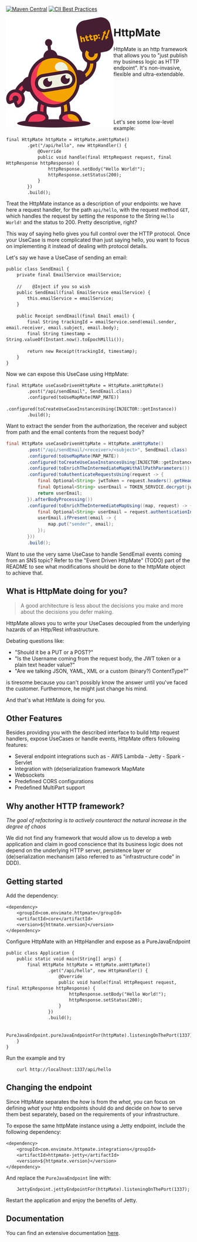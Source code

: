 [![Maven Central](https://maven-badges.herokuapp.com/maven-central/com.envimate.httpmate/core/badge.svg)](https://maven-badges.herokuapp.com/maven-central/com.envimate.httpmate/core)
[![CII Best Practices](https://bestpractices.coreinfrastructure.org/projects/2892/badge)](https://bestpractices.coreinfrastructure.org/projects/2892)

<img src="httpmate_logo.png" align="left"/>

# HttpMate

HttpMate is an http framework that allows you to "just publish my business logic as HTTP endpoint".
It's non-invasive, flexible and ultra-extendable.

<br/>
<br/>
<br/>
<br/>
<br/>

Let's see some low-level example:


```
final HttpMate httpMate = HttpMate.anHttpMate()
        .get("/api/hello", new HttpHandler() {
            @Override
            public void handle(final HttpRequest request, final HttpResponse httpResponse) {
                httpResponse.setBody("Hello World!");
                httpResponse.setStatus(200);
            }
        })
        .build();
```

Treat the HttpMate instance as a description of your endpoints: we have here a request handler, for the path `api/hello`, 
with the request method `GET`, which handles the request by setting the response to the String `Hello World!` and the 
status to 200. Pretty descriptive, right?

This way of saying hello gives you full control over the HTTP protocol. Once your UseCase is more complicated than just 
saying hello, you want to focus on implementing it instead of dealing with protocol details.

Let's say we have a UseCase of sending an email:

```
public class SendEmail {
    private final EmailService emailService;

    //    @Inject if you so wish
    public SendEmail(final EmailService emailService) {
        this.emailService = emailService;
    }

    public Receipt sendEmail(final Email email) {
        final String trackingId = emailService.send(email.sender, email.receiver, email.subject, email.body);
        final String timestamp = String.valueOf(Instant.now().toEpochMilli());

        return new Receipt(trackingId, timestamp);
    }
}
```

Now we can expose this UseCase using HttpMate:

```
final HttpMate useCaseDrivenHttpMate = HttpMate.anHttpMate()
        .post("/api/sendEmail", SendEmail.class)
        .configured(toUseMapMate(MAP_MATE))
        .configured(toCreateUseCaseInstancesUsing(INJECTOR::getInstance))
        .build();
```

Want to extract the sender from the authorization, the receiver and subject from path and 
the email contents from the request body?

```java
final HttpMate useCaseDrivenHttpMate = HttpMate.anHttpMate()
        .post("/api/sendEmail/<receiver>/<subject>", SendEmail.class)
        .configured(toUseMapMate(MAP_MATE))
        .configured(toCreateUseCaseInstancesUsing(INJECTOR::getInstance))
        .configured(toEnrichTheIntermediateMapWithAllPathParameters())
        .configured(toAuthenticateRequestsUsing(request -> {
            final Optional<String> jwtToken = request.headers().getHeader("Authorization");
            final Optional<String> userEmail = TOKEN_SERVICE.decrypt(jwtToken);
            return userEmail; 
        }).afterBodyProcessing())
        .configured(toEnrichTheIntermediateMapUsing((map, request) -> {
            final Optional<String> userEmail = request.authenticationInformationAs(String.class);
            userEmail.ifPresent(email -> {
                map.put("sender", email);
            });
        }))
        .build();
```

Want to use the very same UseCase to handle SendEmail events coming from an SNS topic? Refer to the 
"Event Driven HttpMate" (TODO) part of the README to see what modifications should be done to the httpMate object to 
achieve that. 

## What is HttpMate doing for you?

> A good architecture is less about the decisions you make and more about the decisions you defer making.

HttpMate allows you to write your UseCases decoupled from the underlying hazards of an Http/Rest infrastructure.

Debating questions like:
 
- "Should it be a PUT or a POST?"
- "Is the Username coming from the request body, the JWT token or a plain text header value?"
- "Are we talking JSON, YAML, XML or a custom (binary?) ContentType?"

is tiresome because you can't possibly know the answer until you've faced the customer. Furthermore, he might just change
his mind.   

And that's what HttMate is doing for you.

## Other Features

Besides providing you with the described interface to build http request handlers, expose UseCases or handle events, 
HttpMate offers following features:

* Several endpoint integrations such as 
        - AWS Lambda
        - Jetty
        - Spark
        - Servlet
* Integration with (de)serialization framework MapMate
* Websockets
* Predefined CORS configurations
* Predefined MultiPart support 

## Why another HTTP framework?

_The goal of refactoring is to actively counteract the natural increase in the degree of chaos_ 

We did not find any framework that would allow us to develop a web application and claim in good conscience that its 
business logic does not depend on the underlying HTTP server, persistence layer or (de)serialization mechanism (also
referred to as "infrastructure code" in DDD).

## Getting started

 Add the dependency:

```
<dependency>
    <groupId>com.envimate.httpmate</groupId>
    <artifactId>core</artifactId>
    <version>${httmate.version}</version>
</dependency>
```

Configure HttpMate with an HttpHandler and expose as a PureJavaEndpoint

```
public class Application {
    public static void main(String[] args) {
        final HttpMate httpMate = HttpMate.anHttpMate()
                .get("/api/hello", new HttpHandler() {
                    @Override
                    public void handle(final HttpRequest request, final HttpResponse httpResponse) {
                        httpResponse.setBody("Hello World!");
                        httpResponse.setStatus(200);
                    }
                })
                .build();

        PureJavaEndpoint.pureJavaEndpointFor(httpMate).listeningOnThePort(1337);
    }
}
```

Run the example and try

```
    curl http://localhost:1337/api/hello
```

## Changing the endpoint

Since HttpMate separates the _how_ is from the _what_, you can focus on defining _what_ your http endpoints should do and decide on _how_ to serve them best separately, based on the requirements of your infrastructure.
 
To expose the same httpMate instance using a Jetty endpoint, include the following dependency:

```
<dependency>
    <groupId>com.envimate.httpmate.integrations</groupId>
    <artifactId>httpmate-jetty</artifactId>
    <version>${httpmate.version}</version>
</dependency>
```

And replace the `PureJavaEndpoint` line with:

```
    JettyEndpoint.jettyEndpointFor(httpMate).listeningOnThePort(1337);
```

Restart the application and enjoy the benefits of Jetty.

## Documentation
You can find an extensive documentation [here](docs/00_Introduction.md).
